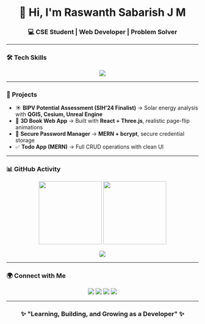 <!-- HEADER -->
<h1 align="center">👋 Hi, I'm Raswanth Sabarish J M</h1>
<h3 align="center">💻 CSE Student | Web Developer | Problem Solver</h3>

---

<!-- SKILLS -->
### 🛠️ Tech Skills
<p align="center">
  <img src="https://skillicons.dev/icons?i=java,c,react,nodejs,express,mongodb,mysql,git,linux,python&perline=6" />
</p>

---

<!-- PROJECTS -->
### 🚀 Projects
- ☀️ **BIPV Potential Assessment (SIH’24 Finalist)** → Solar energy analysis with **QGIS, Cesium, Unreal Engine**  
- 📖 **3D Book Web App** → Built with **React + Three.js**, realistic page-flip animations  
- 🔑 **Secure Password Manager** → **MERN + bcrypt**, secure credential storage  
- ✅ **Todo App (MERN)** → Full CRUD operations with clean UI  

---

<!-- GITHUB STATS -->
### 📊 GitHub Activity
<p align="center">
  <img src="https://github-readme-stats.vercel.app/api?username=RASWANTHSABARISH&show_icons=true&theme=tokyonight" height="165" />
  <img src="https://github-readme-streak-stats.herokuapp.com?user=RASWANTHSABARISH&theme=tokyonight" height="165" />
</p>

<p align="center">
  <img src="https://github-readme-activity-graph.vercel.app/graph?username=RASWANTHSABARISH&theme=react-dark&hide_border=true" />
</p>

---

<!-- CONNECT -->
### 🌍 Connect with Me
<p align="center">
  <a href="mailto:raswanthsabarish@gmail.com"><img src="https://img.shields.io/badge/-Email-D14836?style=for-the-badge&logo=gmail&logoColor=white"></a>
  <a href="https://www.linkedin.com/in/raswanth-sabarish-j-m-5a23bb293/"><img src="https://img.shields.io/badge/-LinkedIn-0A66C2?style=for-the-badge&logo=linkedin&logoColor=white"></a>
  <a href="https://leetcode.com/u/Raswanthsabarish_j_m/"><img src="https://img.shields.io/badge/-LeetCode-FFA116?style=for-the-badge&logo=leetcode&logoColor=black"></a>
  <a href="https://github.com/RASWANTHSABARISH"><img src="https://img.shields.io/badge/-GitHub-181717?style=for-the-badge&logo=github&logoColor=white"></a>
</p>

---

<h3 align="center">✨ "Learning, Building, and Growing as a Developer" ✨</h3>
